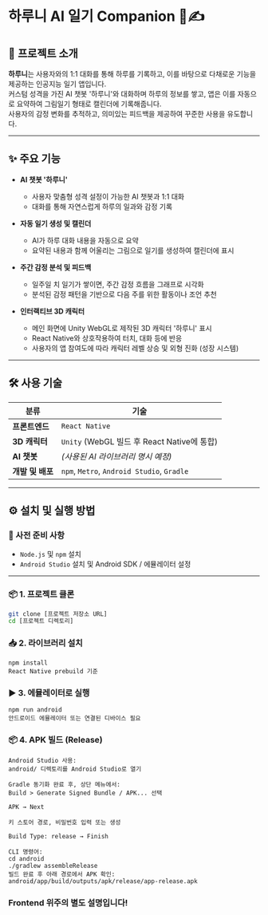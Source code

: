 # 하루니 AI 일기 Companion 🐻✍️

## 🌟 프로젝트 소개

**하루니**는 사용자와의 1:1 대화를 통해 하루를 기록하고, 이를 바탕으로 다채로운 기능을 제공하는 인공지능 일기 앱입니다.  
커스텀 성격을 가진 AI 챗봇 '하루니'와 대화하며 하루의 정보를 쌓고, 앱은 이를 자동으로 요약하여 그림일기 형태로 캘린더에 기록해줍니다.  
사용자의 감정 변화를 추적하고, 의미있는 피드백을 제공하여 꾸준한 사용을 유도합니다.

---

## ✨ 주요 기능

- **AI 챗봇 '하루니'**
  - 사용자 맞춤형 성격 설정이 가능한 AI 챗봇과 1:1 대화
  - 대화를 통해 자연스럽게 하루의 일과와 감정 기록

- **자동 일기 생성 및 캘린더**
  - AI가 하루 대화 내용을 자동으로 요약
  - 요약된 내용과 함께 어울리는 그림으로 일기를 생성하여 캘린더에 표시

- **주간 감정 분석 및 피드백**
  - 일주일 치 일기가 쌓이면, 주간 감정 흐름을 그래프로 시각화
  - 분석된 감정 패턴을 기반으로 다음 주를 위한 활동이나 조언 추천

- **인터랙티브 3D 캐릭터**
  - 메인 화면에 Unity WebGL로 제작된 3D 캐릭터 '하루니' 표시
  - React Native와 상호작용하여 터치, 대화 등에 반응
  - 사용자의 앱 참여도에 따라 캐릭터 레벨 상승 및 외형 진화 (성장 시스템)

---

## 🛠️ 사용 기술

| 분류 | 기술 |
|------|------|
| **프론트엔드** | `React Native` |
| **3D 캐릭터** | `Unity` (WebGL 빌드 후 React Native에 통합) |
| **AI 챗봇** | *(사용된 AI 라이브러리 명시 예정)* |
| **개발 및 배포** | `npm`, `Metro`, `Android Studio`, `Gradle` |

---

## ⚙️ 설치 및 실행 방법

### 🔧 사전 준비 사항

- `Node.js` 및 `npm` 설치
- `Android Studio` 설치 및 Android SDK / 에뮬레이터 설정

---

### 📦 1. 프로젝트 클론

```bash
git clone [프로젝트 저장소 URL]
cd [프로젝트 디렉토리]
```

### 📥 2. 라이브러리 설치
```
npm install
React Native prebuild 기준
```

### ▶️ 3. 에뮬레이터로 실행 

```
npm run android
안드로이드 에뮬레이터 또는 연결된 디바이스 필요
```

### 📦 4. APK 빌드 (Release)
```
Android Studio 사용:
android/ 디렉토리를 Android Studio로 열기

Gradle 동기화 완료 후, 상단 메뉴에서:
Build > Generate Signed Bundle / APK... 선택

APK → Next

키 스토어 경로, 비밀번호 입력 또는 생성

Build Type: release → Finish

CLI 명령어:
cd android
./gradlew assembleRelease
빌드 완료 후 아래 경로에서 APK 확인:
android/app/build/outputs/apk/release/app-release.apk
```
### Frontend 위주의 별도 설명입니다!
